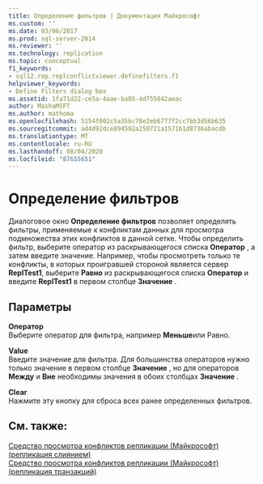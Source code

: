 ```yaml
---
title: Определение фильтров | Документация Майкрософт
ms.custom: ''
ms.date: 03/06/2017
ms.prod: sql-server-2014
ms.reviewer: ''
ms.technology: replication
ms.topic: conceptual
f1_keywords:
- sql12.rep.replconflictviewer.definefilters.f1
helpviewer_keywords:
- Define Filters dialog box
ms.assetid: 1fa71d22-ce5a-4aae-ba05-4d755842aeac
author: MashaMSFT
ms.author: mathoma
ms.openlocfilehash: 5154f002c5a35bc78e2eb6777f2cc7bb3d56b635
ms.sourcegitcommit: ad4d92dce894592a259721a1571b1d8736abacdb
ms.translationtype: MT
ms.contentlocale: ru-RU
ms.lasthandoff: 08/04/2020
ms.locfileid: "87655651"
---
```

# <a name="define-filters"></a>Определение фильтров
  Диалоговое окно **Определение фильтров** позволяет определять фильтры, применяемые к конфликтам данных для просмотра подмножества этих конфликтов в данной сетке. Чтобы определить фильтр, выберите оператор из раскрывающегося списка **Оператор** , а затем введите значение. Например, чтобы просмотреть только те конфликты, в которых проигравшей стороной является сервер **ReplTest1**, выберите **Равно** из раскрывающегося списка **Оператор** и введите **ReplTest1** в первом столбце **Значение** .  
  
## <a name="options"></a>Параметры  
 **Оператор**  
 Выберите оператор для фильтра, например **Меньше**или Равно.  
  
 **Value**  
 Введите значение для фильтра. Для большинства операторов нужно только значение в первом столбце **Значение** , но для операторов **Между** и **Вне** необходимы значения в обоих столбцах **Значение** .  
  
 **Clear**  
 Нажмите эту кнопку для сброса всех ранее определенных фильтров.  
  
## <a name="see-also"></a>См. также:  
 [Средство просмотра конфликтов репликации (Майкрософт) (репликация слиянием)](microsoft-replication-conflict-viewer-merge-replication.md)   
 [Средство просмотра конфликтов репликации (Майкрософт) (репликация транзакций)](microsoft-replication-conflict-viewer-transactional-replication.md)  
  
  
